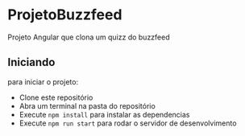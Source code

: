 # ProjetoBuzzfeed

Projeto Angular que clona um quizz do buzzfeed

## Iniciando

para iniciar o projeto: 

- Clone este repositório
- Abra um terminal na pasta do repositório
- Execute `npm install` para instalar as dependencias
- Execute `npm run start` para rodar o servidor de desenvolvimento
